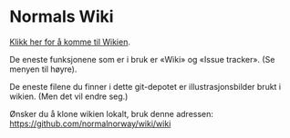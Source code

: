Normals Wiki
============

[Klikk her for å komme til Wikien](https://github.com/normalnorway/wiki/wiki).

De eneste funksjonene som er i bruk er «Wiki» og «Issue tracker».
(Se menyen til høyre).

De eneste filene du finner i dette git-depotet er illustrasjonsbilder
brukt i wikien. (Men det vil endre seg.)

Ønsker du å klone wikien lokalt, bruk denne adressen:
<https://github.com/normalnorway/wiki/wiki>
